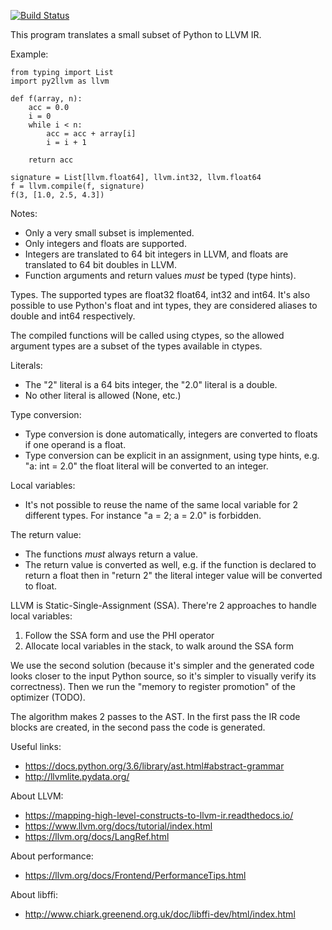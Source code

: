 [![Build Status](https://travis-ci.org/jdavid/py2llvm.svg?branch=master)](http://travis-ci.org/jdavid/py2llvm)

This program translates a small subset of Python to LLVM IR.

Example:

    from typing import List
    import py2llvm as llvm

    def f(array, n):
        acc = 0.0
        i = 0
        while i < n:
            acc = acc + array[i]
            i = i + 1

        return acc

    signature = List[llvm.float64], llvm.int32, llvm.float64
    f = llvm.compile(f, signature)
    f(3, [1.0, 2.5, 4.3])

Notes:

- Only a very small subset is implemented.
- Only integers and floats are supported.
- Integers are translated to 64 bit integers in LLVM, and floats are translated
  to 64 bit doubles in LLVM.
- Function arguments and return values *must* be typed (type hints).

Types. The supported types are float32 float64, int32 and int64. It's also
possible to use Python's float and int types, they are considered aliases to
double and int64 respectively.

The compiled functions will be called using ctypes, so the allowed argument
types are a subset of the types available in ctypes.

Literals:

- The "2" literal is a 64 bits integer, the "2.0" literal is a double.
- No other literal is allowed (None, etc.)

Type conversion:

- Type conversion is done automatically, integers are converted to floats if
  one operand is a float.
- Type conversion can be explicit in an assignment, using type hints, e.g.
  "a: int = 2.0" the float literal will be converted to an integer.

Local variables:

- It's not possible to reuse the name of the same local variable for 2
  different types. For instance "a = 2; a = 2.0" is forbidden.

The return value:

- The functions *must* always return a value.
- The return value is converted as well, e.g. if the function is declared to
  return a float then in "return 2" the literal integer value will be converted
  to float.

LLVM is Static-Single-Assignment (SSA). There're 2 approaches to handle local
variables:

1. Follow the SSA form and use the PHI operator
2. Allocate local variables in the stack, to walk around the SSA form

We use the second solution (because it's simpler and the generated code looks
closer to the input Python source, so it's simpler to visually verify its
correctness). Then we run the "memory to register promotion" of the optimizer
(TODO).

The algorithm makes 2 passes to the AST. In the first pass the IR code blocks
are created, in the second pass the code is generated.

Useful links:

- https://docs.python.org/3.6/library/ast.html#abstract-grammar
- http://llvmlite.pydata.org/

About LLVM:

- https://mapping-high-level-constructs-to-llvm-ir.readthedocs.io/
- https://www.llvm.org/docs/tutorial/index.html
- https://llvm.org/docs/LangRef.html

About performance:

- https://llvm.org/docs/Frontend/PerformanceTips.html

About libffi:

- http://www.chiark.greenend.org.uk/doc/libffi-dev/html/index.html
